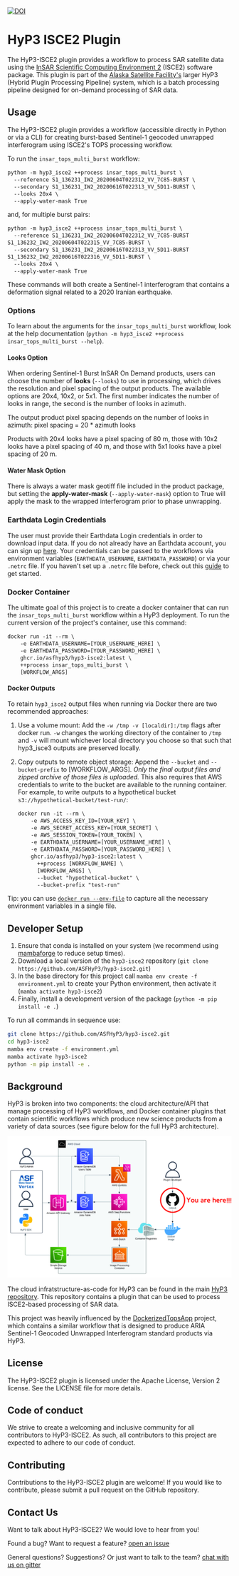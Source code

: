 [![DOI](https://zenodo.org/badge/DOI/10.5281/zenodo.8007397.svg)](https://doi.org/10.5281/zenodo.8007397)

# HyP3 ISCE2 Plugin

The HyP3-ISCE2 plugin provides a workflow to process SAR satellite data using the [InSAR Scientific Computing Environment 2](https://github.com/isce-framework/isce2) (ISCE2) software package. This plugin is part of the [Alaska Satellite Facility's](https://asf.alaska.edu) larger HyP3 (Hybrid Plugin Processing Pipeline) system, which is a batch processing pipeline designed for on-demand processing of SAR data.

## Usage

The HyP3-ISCE2 plugin provides a workflow (accessible directly in Python or via a CLI) for creating burst-based Sentinel-1 geocoded unwrapped interferogram using ISCE2's TOPS processing workflow.

To run the `insar_tops_multi_burst` workflow:

```
python -m hyp3_isce2 ++process insar_tops_multi_burst \
  --reference S1_136231_IW2_20200604T022312_VV_7C85-BURST \
  --secondary S1_136231_IW2_20200616T022313_VV_5D11-BURST \
  --looks 20x4 \
  --apply-water-mask True
```

and, for multiple burst pairs:

```
python -m hyp3_isce2 ++process insar_tops_multi_burst \
  --reference S1_136231_IW2_20200604T022312_VV_7C85-BURST S1_136232_IW2_20200604T022315_VV_7C85-BURST \
  --secondary S1_136231_IW2_20200616T022313_VV_5D11-BURST S1_136232_IW2_20200616T022316_VV_5D11-BURST \
  --looks 20x4 \
  --apply-water-mask True
```

These commands will both create a Sentinel-1 interferogram that contains a deformation signal related to a 2020 Iranian earthquake.

### Options

To learn about the arguments for the `insar_tops_multi_burst` workflow, look at the help documentation
(`python -m hyp3_isce2 ++process insar_tops_multi_burst --help`).

#### Looks Option

When ordering Sentinel-1 Burst InSAR On Demand products, users can choose the number of **looks** (`--looks`) to use
in processing, which drives the resolution and pixel spacing of the output products. The available options are
20x4, 10x2, or 5x1. The first number indicates the number of looks in range, the second is the number of looks
in azimuth.

The output product pixel spacing depends on the number of looks in azimuth:
pixel spacing = 20 * azimuth looks

Products with 20x4 looks have a pixel spacing of 80 m, those with 10x2 looks have a pixel spacing of 40 m, and
those with 5x1 looks have a pixel spacing of 20 m.

#### Water Mask Option

There is always a water mask geotiff file included in the product package, but setting the **apply-water-mask**
(`--apply-water-mask`) option to True will apply the mask to the wrapped interferogram prior to phase unwrapping.

### Earthdata Login Credentials

The user must provide their Earthdata Login credentials in order to download input data.
If you do not already have an Earthdata account, you can sign up [here](https://urs.earthdata.nasa.gov/home).
Your credentials can be passed to the workflows via environment variables
(`EARTHDATA_USERNAME`, `EARTHDATA_PASSWORD`) or via your `.netrc` file. If you haven't set up a `.netrc` file
before, check out this [guide](https://harmony.earthdata.nasa.gov/docs#getting-started) to get started.

### Docker Container

The ultimate goal of this project is to create a docker container that can run the `insar_tops_multi_burst` workflow within a HyP3
deployment. To run the current version of the project's container, use this command:
```
docker run -it --rm \
    -e EARTHDATA_USERNAME=[YOUR_USERNAME_HERE] \
    -e EARTHDATA_PASSWORD=[YOUR_PASSWORD_HERE] \
    ghcr.io/asfhyp3/hyp3-isce2:latest \
    ++process insar_tops_multi_burst \
    [WORKFLOW_ARGS]
```

#### Docker Outputs

To retain `hyp3_isce2` output files when running via Docker there are two recommended approaches:

1. Use a volume mount:
   Add the `-w /tmp -v [localdir]:/tmp` flags after docker run. `-w` changes the working directory of the container to `/tmp` and `-v` will mount whichever local directory you choose so that such that hyp3_isce3 outputs are preserved locally.

2. Copy outputs to remote object storage:
   Append the `--bucket` and `--bucket-prefix` to [WORKFLOW_ARGS]. *Only the final output files and zipped archive of those files is uploaded.* This also requires that AWS credentials to write to the bucket are available to the running container. For example, to write outputs to a hypothetical bucket `s3://hypothetical-bucket/test-run/`:
   ```
   docker run -it --rm \
       -e AWS_ACCESS_KEY_ID=[YOUR_KEY] \
       -e AWS_SECRET_ACCESS_KEY=[YOUR_SECRET] \
       -e AWS_SESSION_TOKEN=[YOUR_TOKEN] \
       -e EARTHDATA_USERNAME=[YOUR_USERNAME_HERE] \
       -e EARTHDATA_PASSWORD=[YOUR_PASSWORD_HERE] \
       ghcr.io/asfhyp3/hyp3-isce2:latest \
         ++process [WORKFLOW_NAME] \
         [WORKFLOW_ARGS] \
         --bucket "hypothetical-bucket" \
         --bucket-prefix "test-run"
   ```

Tip: you can use [`docker run --env-file`](https://docs.docker.com/reference/cli/docker/container/run/#env) to capture all the necessary environment variables in a single file.

## Developer Setup

1. Ensure that conda is installed on your system (we recommend using [mambaforge](https://github.com/conda-forge/miniforge#mambaforge) to reduce setup times).
2. Download a local version of the `hyp3-isce2` repository (`git clone https://github.com/ASFHyP3/hyp3-isce2.git`)
3. In the base directory for this project call `mamba env create -f environment.yml` to create your Python environment, then activate it (`mamba activate hyp3-isce2`)
4. Finally, install a development version of the package (`python -m pip install -e .`)

To run all commands in sequence use:
```bash
git clone https://github.com/ASFHyP3/hyp3-isce2.git
cd hyp3-isce2
mamba env create -f environment.yml
mamba activate hyp3-isce2
python -m pip install -e .
```

## Background

HyP3 is broken into two components: the cloud architecture/API that manage processing of HyP3 workflows, and Docker container plugins that contain scientific workflows which produce new science products from a variety of data sources (see figure below for the full HyP3 architecture).

![Cloud Architecture](images/arch_here.jpg)

The cloud infratstructure-as-code for HyP3 can be found in the main [HyP3 repository](https://github.com/asfhyp3/hyp3). This repository contains a plugin that can be used to process ISCE2-based processing of SAR data.

This project was heavily influenced by the [DockerizedTopsApp](https://github.com/ACCESS-Cloud-Based-InSAR/DockerizedTopsApp) project, which contains a similar workflow that is designed to produce ARIA Sentinel-1 Geocoded Unwrapped Interferogram standard products via HyP3.

## License

The HyP3-ISCE2 plugin is licensed under the Apache License, Version 2 license. See the LICENSE file for more details.

## Code of conduct

We strive to create a welcoming and inclusive community for all contributors to HyP3-ISCE2. As such, all contributors to this project are expected to adhere to our code of conduct.

## Contributing

Contributions to the HyP3-ISCE2 plugin are welcome! If you would like to contribute, please submit a pull request on the GitHub repository.

## Contact Us

Want to talk about HyP3-ISCE2? We would love to hear from you!

Found a bug? Want to request a feature?
[open an issue](https://github.com/ASFHyP3/asf_tools/issues/new)

General questions? Suggestions? Or just want to talk to the team?
[chat with us on gitter](https://gitter.im/ASFHyP3/community)
